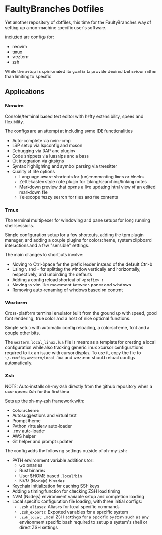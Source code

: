 # FaultyBranches Dotfiles

Yet another repository of dotfiles, this time for the FaultyBranches way of setting up a non-machine specific user's software.

Included are configs for:
- neovim
- tmux
- wezterm
- zsh

While the setup is opinionated its goal is to provide desired behaviour rather than limiting to specific 

## Applications
### Neovim

Console/terminal based text editor with hefty extensibility, speed and flexibility.

The configs are an attempt at including some IDE functionalities
- Auto-complete via nvim-cmp
- LSP setup via lspconfig and mason
- Debugging via DAP and plugins
- Code snippets via luasnips and a base
- Git integration via gitsigns
- Syntax highlighting and symbol parsing via treesitter
- Quality of life options
    - Language aware shortcuts for (un)commenting lines or blocks
    - Zettlekasten style note plugin for taking/searching/linking notes
    - Markdown preview that opens a live updating html view of an edited markdown file
    - Telescope fuzzy search for files and file contents

### Tmux

_The_ terminal multiplexer for windowing and pane setups for long running shell sessions.

Simple configuration setup for a few shortcuts, adding the tpm plugin manager, and adding a couple plugins for colorscheme, system clipboard interactions
and a few "sensible" settings.

The main changes to shortcuts involve:
- Moving to Ctrl-Space for the prefix leader instead of the default Ctrl-b
- Using `\` and `-` for splitting the window vertically and horizontally, respectively, and unbinding the defaults
- Adding a config reload shortcut of `<prefix> r`
- Moving to vim-like movement between panes and windows
- Removing auto-renaming of windows based on content

### Wezterm

Cross-platform terminal emulator built from the ground up with speed, good font rendering, true color and a host of nice optional functions.

Simple setup with automatic config reloading, a colorscheme, font and a couple other bits.

The `wezterm.local_linux.lua` file is meant as a template for creating a local configuration while also tracking generic linux xcursor configurations
required to fix an issue with cursor display. To use it, copy the file to `~/.config/wezterm/local.lua` and wezterm should reload configs automatically.

### Zsh

NOTE: Auto-installs oh-my-zsh directly from the github repository when a user opens Zsh for the first time

Sets up the oh-my-zsh framework with:
- Colorscheme
- Autosuggestions and virtual text
- Prompt theme
- Python virtualenv auto-loader
- .env auto-loader
- AWS helper
- Git helper and prompt updater

The config adds the following settings outside of oh-my-zsh:
- PATH environment variable additions for:
    - Go binaries
    - Rust binaries
    - User $HOME based `.local/bin`
    - NVM (Nodejs) binaries
- Keychain initialization for caching SSH keys
- Adding a timing function for checking ZSH load timing
- NVM (Nodejs) environment variable setup and completion loading
- Local specific configuration file loading, with three initial configs:
    - `.zsh_aliases`: Aliases for local specific commands
    - `.zsh_exports`: Exported variables for a specific system
    - `.zsh_local`: Local ZSH settings for a specific system such as any environment specific bash required to set up a system's shell or direct ZSH settings

